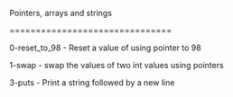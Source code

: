 Pointers, arrays and strings


===============================


0-reset_to_98 - Reset a value of using pointer to 98


1-swap - swap the values of two int values using pointers


3-puts - Print a string followed by a new line


